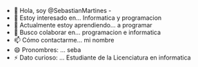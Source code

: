 - 👋 Hola, soy @SebastianMartines -
- 👀 Estoy interesado en... Informatica y programacion
- 🌱 Actualmente estoy aprendiendo... a programar
- 💞️ Busco colaborar en... programacion e informatica
- 📫 Cómo contactarme... mi nombre
- 😄 Pronombres: ... seba
- ⚡ Dato curioso: ... Estudiante de la Licenciatura en informatica

<!---
SebastianMartines/SebastianMartines is a ✨ special ✨ repository because its `README.md` (this file) appears on your GitHub profile.
You can click the Preview link to take a look at your changes.
--->
